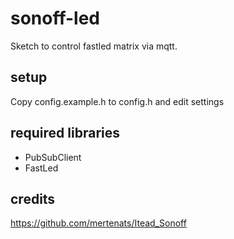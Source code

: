 # sonoff-led
Sketch to control fastled matrix via mqtt.

## setup
Copy config.example.h to config.h and edit settings

## required libraries
* PubSubClient
* FastLed

## credits
https://github.com/mertenats/Itead_Sonoff
